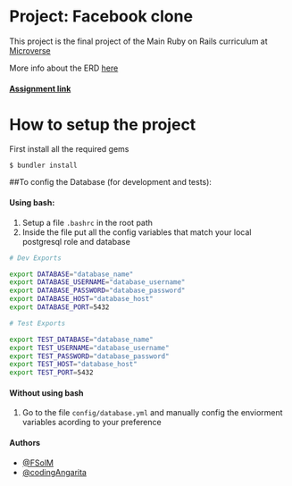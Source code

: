 # Project: Facebook clone

This project is the final project of the Main Ruby on Rails curriculum at [Microverse](https://www.microverse.org/)

More info about the ERD [here](./docs/ERD.md)

#### [Assignment link](https://www.theodinproject.com/courses/ruby-on-rails/lessons/final-project)  

# How to setup the project
First install all the required gems

`$ bundler install`

##To config the Database (for development and tests):

#### Using bash:
1. Setup a file `.bashrc` in the root path
2. Inside the file put all the config variables that match your local postgresql role and database
```bash 
# Dev Exports

export DATABASE="database_name"
export DATABASE_USERNAME="database_username"
export DATABASE_PASSWORD="database_password"
export DATABASE_HOST="database_host"
export DATABASE_PORT=5432

# Test Exports

export TEST_DATABASE="database_name"
export TEST_USERNAME="database_username"
export TEST_PASSWORD="database_password"
export TEST_HOST="database_host"
export TEST_PORT=5432
```
#### Without using bash
1. Go to the file `config/database.yml` and manually config the enviorment variables acording to your preference
#### Authors

* [@FSolM](https://github.com/https://github.com/FSolM)
* [@codingAngarita](https://github.com/codingAngarita)